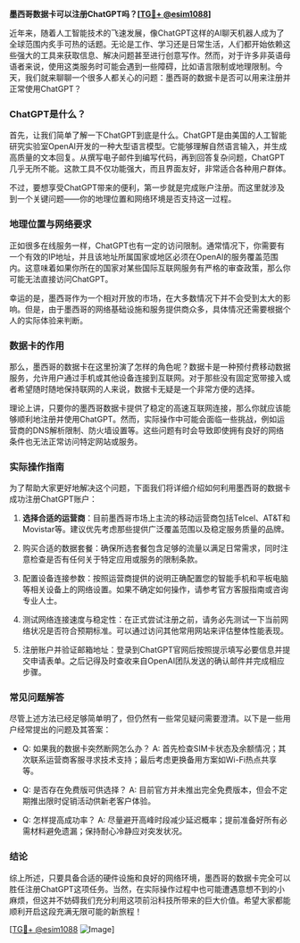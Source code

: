 **墨西哥数据卡可以注册ChatGPT吗？[[TG💪+ @esim1088](https://t.me/s/esim1088)]**

近年来，随着人工智能技术的飞速发展，像ChatGPT这样的AI聊天机器人成为了全球范围内炙手可热的话题。无论是工作、学习还是日常生活，人们都开始依赖这些强大的工具来获取信息、解决问题甚至进行创意写作。然而，对于许多非英语母语者来说，使用这类服务时可能会遇到一些障碍，比如语言限制或地理限制。今天，我们就来聊聊一个很多人都关心的问题：墨西哥的数据卡是否可以用来注册并正常使用ChatGPT？

### ChatGPT是什么？

首先，让我们简单了解一下ChatGPT到底是什么。ChatGPT是由美国的人工智能研究实验室OpenAI开发的一种大型语言模型。它能够理解自然语言输入，并生成高质量的文本回复。从撰写电子邮件到编写代码，再到回答复杂问题，ChatGPT几乎无所不能。这款工具不仅功能强大，而且界面友好，非常适合各种用户群体。

不过，要想享受ChatGPT带来的便利，第一步就是完成账户注册。而这里就涉及到一个关键问题——你的地理位置和网络环境是否支持这一过程。

### 地理位置与网络要求

正如很多在线服务一样，ChatGPT也有一定的访问限制。通常情况下，你需要有一个有效的IP地址，并且该地址所属国家或地区必须在OpenAI的服务覆盖范围内。这意味着如果你所在的国家对某些国际互联网服务有严格的审查政策，那么你可能无法直接访问ChatGPT。

幸运的是，墨西哥作为一个相对开放的市场，在大多数情况下并不会受到太大的影响。但是，由于墨西哥的网络基础设施和服务提供商众多，具体情况还需要根据个人的实际体验来判断。

### 数据卡的作用

那么，墨西哥的数据卡在这里扮演了怎样的角色呢？数据卡是一种预付费移动数据服务，允许用户通过手机或其他设备连接到互联网。对于那些没有固定宽带接入或者希望随时随地保持联网的人来说，数据卡无疑是一个非常方便的选择。

理论上讲，只要你的墨西哥数据卡提供了稳定的高速互联网连接，那么你就应该能够顺利地注册并使用ChatGPT。然而，实际操作中可能会面临一些挑战，例如运营商的DNS解析限制、防火墙设置等。这些问题有时会导致即使拥有良好的网络条件也无法正常访问特定网站或服务。

### 实际操作指南

为了帮助大家更好地解决这个问题，下面我们将详细介绍如何利用墨西哥的数据卡成功注册ChatGPT账户：

1. **选择合适的运营商**：目前墨西哥市场上主流的移动运营商包括Telcel、AT&T和Movistar等。建议优先考虑那些提供广泛覆盖范围以及稳定服务质量的品牌。
   
2. 购买合适的数据套餐：确保所选套餐包含足够的流量以满足日常需求，同时注意检查是否有任何关于特定应用或服务的限制条款。

3. 配置设备连接参数：按照运营商提供的说明正确配置您的智能手机和平板电脑等相关设备上的网络设置。如果不确定如何操作，请参考官方客服指南或咨询专业人士。

4. 测试网络连接速度与稳定性：在正式尝试注册之前，请务必先测试一下当前网络状况是否符合预期标准。可以通过访问其他常用网站来评估整体性能表现。

5. 注册账户并验证邮箱地址：登录到ChatGPT官网后按照提示填写必要信息并提交申请表单。之后记得及时查收来自OpenAI团队发送的确认邮件并完成相应步骤。

### 常见问题解答

尽管上述方法已经足够简单明了，但仍然有一些常见疑问需要澄清。以下是一些用户经常提出的问题及其答案：

- Q: 如果我的数据卡突然断网怎么办？
   A: 首先检查SIM卡状态及余额情况；其次联系运营商客服寻求技术支持；最后考虑更换备用方案如Wi-Fi热点共享等。

- Q: 是否存在免费版可供选择？
   A: 目前官方并未推出完全免费版本，但会不定期推出限时促销活动供新老客户体验。

- Q: 怎样提高成功率？
   A: 尽量避开高峰时段减少延迟概率；提前准备好所有必需材料避免遗漏；保持耐心冷静应对突发状况。

### 结论

综上所述，只要具备合适的硬件设施和良好的网络环境，墨西哥的数据卡完全可以胜任注册ChatGPT这项任务。当然，在实际操作过程中也可能遭遇意想不到的小麻烦，但这并不妨碍我们充分利用这项前沿科技所带来的巨大价值。希望大家都能顺利开启这段充满无限可能的新旅程！

[[TG💪+ @esim1088](https://t.me/s/esim1088) ![Image](https://i.postimg.cc/4NQfJmqS/Snipaste-2025-05-13-00-14-12.png)]